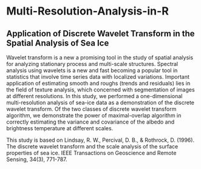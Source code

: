 # Multi-Resolution-Analysis-in-R
## Application of Discrete Wavelet Transform in the Spatial Analysis of Sea Ice

Wavelet transform is a new a promising tool in the study of spatial analysis for analyzing stationary process and multi-scale structures. Spectral analysis using wavelets is a new and fast becoming a popular tool in statistics that involve time series data with localized variations. Important application of estimating smooth and roughs (trends and residuals) lies in the field of texture analysis, which concerned with segmentation of images at different resolutions. In this study, we performed a one-dimensional multi-resolution analysis of sea-ice data as a demonstration of the discrete wavelet transform. Of the two classes of discrete wavelet transform algorithm, we demonstrate the power of maximal-overlap algorithm in correctly estimating the variance and covariance of the albedo and brightness temperature at different scales. 

This study is based on Lindsay, R. W., Percival, D. B., & Rothrock, D. (1996). The discrete wavelet transform and the scale analysis of the surface properties of sea ice. IEEE Transactions on Geoscience and Remote Sensing, 34(3), 771-787. 
